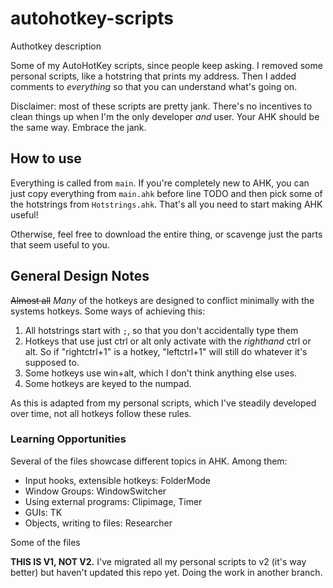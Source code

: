 # autohotkey-scripts

Authotkey description

Some of my AutoHotKey scripts, since people keep asking. I removed some personal scripts, like a hotstring that prints my address. Then I added comments to *everything* so that you can understand what's going on.

Disclaimer: most of these scripts are pretty jank. There's no incentives to clean things up when I'm the only developer *and* user. Your AHK should be the same way. Embrace the jank.

## How to use

Everything is called from `main`. If you're completely new to AHK, you can just copy everything from `main.ahk` before line TODO and then pick some of the hotstrings from `Hotstrings.ahk`. That's all you need to start making AHK useful!

Otherwise, feel free to download the entire thing, or scavenge just the parts that seem useful to you.

## General Design Notes

~~Almost all~~ *Many* of the hotkeys are designed to conflict minimally with the systems hotkeys. Some ways of achieving this: 

1. All hotstrings start with `;`, so that you don't accidentally type them
1. Hotkeys that use just ctrl or alt only activate with the *righthand* ctrl or alt. So if "rightctrl+1" is a hotkey, "leftctrl+1" will still do whatever it's supposed to.
1. Some hotkeys use win+alt, which I don't think anything else uses.
1. Some hotkeys are keyed to the numpad.

As this is adapted from my personal scripts, which I've steadily developed over time, not all hotkeys follow these rules.

### Learning Opportunities

Several of the files showcase different topics in AHK. Among them:

* Input hooks, extensible hotkeys: FolderMode
* Window Groups: WindowSwitcher
* Using external programs: Clipimage, Timer
* GUIs: TK
* Objects, writing to files: Researcher

Some of the files

**THIS IS V1, NOT V2.** I've migrated all my personal scripts to v2 (it's way better) but haven't updated this repo yet. Doing the work in another branch.